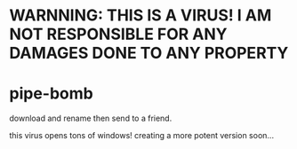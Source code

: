 # WARNNING: THIS IS A VIRUS! I AM NOT RESPONSIBLE FOR ANY DAMAGES DONE TO ANY PROPERTY
# pipe-bomb
download and rename then send to a friend.

this virus opens tons of windows!
creating a more potent version soon...


